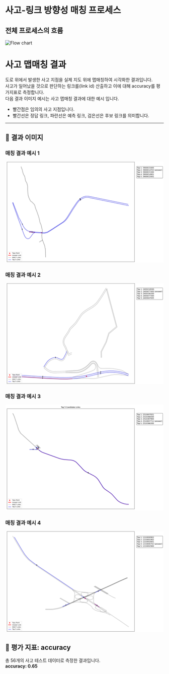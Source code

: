 # 사고-링크 방향성 매칭 프로세스

## 전체 프로세스의 흐름
![Flow chart](assets/flow_chart.png)

# 사고 맵매칭 결과

도로 위에서 발생한 사고 지점을 실제 지도 위에 맵매칭하여 시각화한 결과입니다.  
사고가 일어났을 것으로 판단하는 링크를(link id) 산출하고 이에 대해 accuracy를 평가지표로 측정합니다.  
다음 결과 이미지 예시는 사고 맵매칭 결과에 대한 예시 입니다.  

- 빨간점은 임의의 사고 지점입니다.  
- 빨간선은 정답 링크, 파란선은 예측 링크, 검은선은 후보 링크를 의미합니다.  
---

## 📍 결과 이미지

### 매칭 결과 예시 1
![Case 1](assets/case1.png)

### 매칭 결과 예시 2
![Case 2](assets/case2.png)

### 매칭 결과 예시 3
![Case 3](assets/case3.png)

### 매칭 결과 예시 4
![Case 4](assets/case4.png)

## 📍 평가 지표: accuracy

총 56개의 사고 테스트 데이터로 측정한 결과입니다.  
**accuracy: 0.65** 